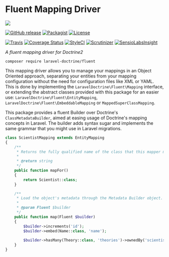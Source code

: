 # Fluent Mapping Driver

<img src="https://cloud.githubusercontent.com/assets/7728097/12727235/4f6ad3fa-c91c-11e5-9932-f0be9b473fa1.jpg"/>

[![GitHub release](https://img.shields.io/github/release/laravel-doctrine/fluent.svg?style=flat-square)](https://packagist.org/packages/laravel-doctrine/fluent)
[![Packagist](https://img.shields.io/packagist/dt/laravel-doctrine/fluent.svg?style=flat-square)](https://packagist.org/packages/laravel-doctrine/fluent)
[![License](https://img.shields.io/packagist/l/laravel-doctrine/fluent.svg?style=flat-square)](https://packagist.org/packages/laravel-doctrine/fluent)

[![Travis](https://img.shields.io/travis/laravel-doctrine/fluent.svg?style=flat-square)](https://travis-ci.org/laravel-doctrine/fluent)
[![Coverage Status](https://img.shields.io/scrutinizer/coverage/g/laravel-doctrine/fluent.svg?style=flat-square)](https://scrutinizer-ci.com/g/laravel-doctrine/fluent/)
[![StyleCI](https://styleci.io/repos/42745661/shield)](https://styleci.io/repos/42745661)
[![Scrutinizer](https://img.shields.io/scrutinizer/g/laravel-doctrine/fluent.svg?style=flat-square)](https://scrutinizer-ci.com/g/laravel-doctrine/fluent/)
[![SensioLabsInsight](https://img.shields.io/sensiolabs/i/ce1a40e0-5478-4221-bc18-95b147d27ef2.svg?style=flat-square)](https://insight.sensiolabs.com/projects/ce1a40e0-5478-4221-bc18-95b147d27ef2)

*A fluent mapping driver for Doctrine2*

```
composer require laravel-doctrine/fluent
```

This mapping driver allows you to manage your mappings in an Object Oriented approach, separating your entities
from your mapping configuration without the need for configuration files like XML or YAML.
This is done by implementing the `LaravelDoctrine\Fluent\Mapping` interface, or extending the abstract classes
provided with this package for an easier use:
`LaravelDoctrine\Fluent\EntityMapping`, `LaravelDoctrine\Fluent\EmbeddableMapping` or `MappedSuperClassMapping`.

This package provides a fluent Builder over Doctrine's `ClassMetadataBuilder`, aimed at easing usage of
Doctrine's mapping concepts in Laravel. The builder adds syntax sugar and implements the same grammar that you
might use in Laravel migrations.

```php
class ScientistMapping extends EntityMapping
{
    /**
     * Returns the fully qualified name of the class that this mapper maps.
     *
     * @return string
     */
    public function mapFor()
    {
        return Scientist::class;
    }

    /**
     * Load the object's metadata through the Metadata Builder object.
     *
     * @param Fluent $builder
     */
    public function map(Fluent $builder)
    {
        $builder->increments('id');
        $builder->embed(Name::class, 'name');
 
        $builder->hasMany(Theory::class, 'theories')->ownedBy('scientist');
    }
}
```

